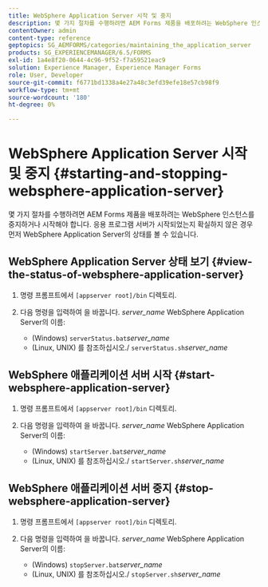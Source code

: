 ```yaml
---
title: WebSphere Application Server 시작 및 중지
description: 몇 가지 절차를 수행하려면 AEM Forms 제품을 배포하려는 WebSphere 인스턴스를 중지하거나 시작해야 합니다. 이 문서에서는 WebSphere Application Server를 시작 및 정지하는 방법에 대해 설명합니다.
contentOwner: admin
content-type: reference
geptopics: SG_AEMFORMS/categories/maintaining_the_application_server
products: SG_EXPERIENCEMANAGER/6.5/FORMS
exl-id: 1a4e8f20-0644-4c96-9f52-f7a59521eac9
solution: Experience Manager, Experience Manager Forms
role: User, Developer
source-git-commit: f6771bd1338a4e27a48c3efd39efe18e57cb98f9
workflow-type: tm+mt
source-wordcount: '180'
ht-degree: 0%

---
```


# WebSphere Application Server 시작 및 중지 {#starting-and-stopping-websphere-application-server}

몇 가지 절차를 수행하려면 AEM Forms 제품을 배포하려는 WebSphere 인스턴스를 중지하거나 시작해야 합니다. 응용 프로그램 서버가 시작되었는지 확실하지 않은 경우 먼저 WebSphere Application Server의 상태를 볼 수 있습니다.

## WebSphere Application Server 상태 보기 {#view-the-status-of-websphere-application-server}

1. 명령 프롬프트에서 `[appserver root]/bin` 디렉토리.
1. 다음 명령을 입력하여 을 바꿉니다. *server_name* WebSphere Application Server의 이름:

   * (Windows) `serverStatus.bat`*server_name*
   * (Linux, UNIX) 를 참조하십시오./ `serverStatus.sh`*server_name*

## WebSphere 애플리케이션 서버 시작 {#start-websphere-application-server}

1. 명령 프롬프트에서 `[appserver root]/bin` 디렉토리.
1. 다음 명령을 입력하여 을 바꿉니다. *server_name* WebSphere Application Server의 이름:

   * (Windows) `startServer.bat`*server_name*
   * (Linux, UNIX) 를 참조하십시오./ `startServer.sh`*server_name*

## WebSphere 애플리케이션 서버 중지 {#stop-websphere-application-server}

1. 명령 프롬프트에서 `[appserver root]/bin` 디렉토리.
1. 다음 명령을 입력하여 을 바꿉니다. *server_name* WebSphere Application Server의 이름:

   * (Windows) `stopServer.bat`*server_name*
   * (Linux, UNIX) 를 참조하십시오./ `stopServer.sh`*server_name*
